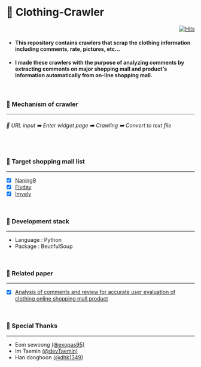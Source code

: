 # 🔎 Clothing-Crawler

<div align=right>

[![Hits](https://hits.seeyoufarm.com/api/count/incr/badge.svg?url=https%3A%2F%2Fgithub.com%2FdevTaemin%2FClothing-Crawler&count_bg=%233D7CC8&title_bg=%23555555&icon=&icon_color=%23E7E7E7&title=hits&edge_flat=false)](https://hits.seeyoufarm.com)

</div>

+ #### This repository contains crawlers that scrap the clothing information including comments, rate, pictures, etc...

+ #### I made these crawlers with the purpose of <strong>analyzing comments</strong> by extracting comments on major shopping mall and product's information automatically from on-line shopping mall.

<br>

### 📌 Mechanism of crawler
-----------------
###### 📌 URL input ➡️ Enter widget page ➡️ Crawling ➡️ Convert to text file  

<br>

### 📌 Target shopping mall list
-----------------
- [x] [Naning9](https://www.naning9.com/)
- [x] [Flyday](https://www.flyday.co.kr/)
- [x] [Imvely](https://imvely.com/)

<br>

### 📌 Development stack
-----------------
+ Language : Python
+ Package : BeutifulSoup

<br>

###  📜 Related paper
-----------------
- [x]  [Analysis of comments and review for accurate user evaluation of clothing online shopping mall product](https://www.dbpia.co.kr/journal/articleDetail?nodeId=NODE09301977)

<br>

### 👬 Special Thanks
-----------------
+ Eom sewoong [(@exopas95)](github.com/exopas95)
+ Im Taemin [(@devTaemin)](github.com/devTaemin)
+ Han donghoon [(@dhk1349)](github.com/dhk1349)
